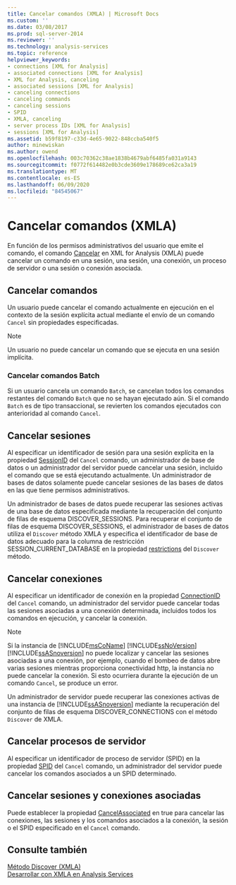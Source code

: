 ```yaml
---
title: Cancelar comandos (XMLA) | Microsoft Docs
ms.custom: ''
ms.date: 03/08/2017
ms.prod: sql-server-2014
ms.reviewer: ''
ms.technology: analysis-services
ms.topic: reference
helpviewer_keywords:
- connections [XML for Analysis]
- associated connections [XML for Analysis]
- XML for Analysis, canceling
- associated sessions [XML for Analysis]
- canceling connections
- canceling commands
- canceling sessions
- SPID
- XMLA, canceling
- server process IDs [XML for Analysis]
- sessions [XML for Analysis]
ms.assetid: b59f8197-c33d-4e65-9022-848ccba540f5
author: minewiskan
ms.author: owend
ms.openlocfilehash: 003c70362c38ae1838b4679abf6485fa031a9143
ms.sourcegitcommit: f0772f614482e0b3cde3609e178689ce62ca3a19
ms.translationtype: MT
ms.contentlocale: es-ES
ms.lasthandoff: 06/09/2020
ms.locfileid: "84545067"
---
```

# <a name="canceling-commands-xmla"></a>Cancelar comandos (XMLA)
  En función de los permisos administrativos del usuario que emite el comando, el comando [Cancelar](https://docs.microsoft.com/bi-reference/xmla/xml-elements-commands/cancel-element-xmla) en XML for Analysis (XMLA) puede cancelar un comando en una sesión, una sesión, una conexión, un proceso de servidor o una sesión o conexión asociada.  
  
## <a name="canceling-commands"></a>Cancelar comandos  
 Un usuario puede cancelar el comando actualmente en ejecución en el contexto de la sesión explícita actual mediante el envío de un comando `Cancel` sin propiedades especificadas.  
  
> [!NOTE]  
>  Un usuario no puede cancelar un comando que se ejecuta en una sesión implícita.  
  
### <a name="canceling-batch-commands"></a>Cancelar comandos Batch  
 Si un usuario cancela un comando `Batch`, se cancelan todos los comandos restantes del comando `Batch` que no se hayan ejecutado aún. Si el comando `Batch` es de tipo transaccional, se revierten los comandos ejecutados con anterioridad al comando `Cancel`.  
  
## <a name="canceling-sessions"></a>Cancelar sesiones  
 Al especificar un identificador de sesión para una sesión explícita en la propiedad [SessionID](https://docs.microsoft.com/bi-reference/xmla/xml-elements-properties/id-element-xmla) del `Cancel` comando, un administrador de base de datos o un administrador del servidor puede cancelar una sesión, incluido el comando que se está ejecutando actualmente. Un administrador de bases de datos solamente puede cancelar sesiones de las bases de datos en las que tiene permisos administrativos.  
  
 Un administrador de bases de datos puede recuperar las sesiones activas de una base de datos especificada mediante la recuperación del conjunto de filas de esquema DISCOVER_SESSIONS. Para recuperar el conjunto de filas de esquema DISCOVER_SESSIONS, el administrador de bases de datos utiliza el `Discover` método XMLA y especifica el identificador de base de datos adecuado para la columna de restricción SESSION_CURRENT_DATABASE en la propiedad [restrictions](https://docs.microsoft.com/bi-reference/xmla/xml-elements-properties/restrictions-element-xmla) del `Discover` método.  
  
## <a name="canceling-connections"></a>Cancelar conexiones  
 Al especificar un identificador de conexión en la propiedad [ConnectionID](https://docs.microsoft.com/bi-reference/xmla/xml-elements-properties/connectionid-element-xmla) del `Cancel` comando, un administrador del servidor puede cancelar todas las sesiones asociadas a una conexión determinada, incluidos todos los comandos en ejecución, y cancelar la conexión.  
  
> [!NOTE]  
>  Si la instancia de [!INCLUDE[msCoName](../../includes/msconame-md.md)] [!INCLUDE[ssNoVersion](../../includes/ssnoversion-md.md)] [!INCLUDE[ssASnoversion](../../includes/ssasnoversion-md.md)] no puede localizar y cancelar las sesiones asociadas a una conexión, por ejemplo, cuando el bombeo de datos abre varias sesiones mientras proporciona conectividad http, la instancia no puede cancelar la conexión. Si esto ocurriera durante la ejecución de un comando `Cancel`, se produce un error.  
  
 Un administrador de servidor puede recuperar las conexiones activas de una instancia de [!INCLUDE[ssASnoversion](../../includes/ssasnoversion-md.md)] mediante la recuperación del conjunto de filas de esquema DISCOVER_CONNECTIONS con el método `Discover` de XMLA.  
  
## <a name="canceling-server-processes"></a>Cancelar procesos de servidor  
 Al especificar un identificador de proceso de servidor (SPID) en la propiedad [SPID](https://docs.microsoft.com/bi-reference/xmla/xml-elements-properties/id-element-xmla) del `Cancel` comando, un administrador del servidor puede cancelar los comandos asociados a un SPID determinado.  
  
## <a name="canceling-associated-sessions-and-connections"></a>Cancelar sesiones y conexiones asociadas  
 Puede establecer la propiedad [CancelAssociated](https://docs.microsoft.com/bi-reference/xmla/xml-elements-properties/cancelassociated-element-xmla) en true para cancelar las conexiones, las sesiones y los comandos asociados a la conexión, la sesión o el SPID especificado en el `Cancel` comando.  
  
## <a name="see-also"></a>Consulte también  
 [Método Discover &#40;XMLA&#41;](https://docs.microsoft.com/bi-reference/xmla/xml-elements-methods-discover)   
 [Desarrollar con XMLA en Analysis Services](developing-with-xmla-in-analysis-services.md)  
  
  
